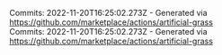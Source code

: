 Commits: 2022-11-20T16:25:02.273Z - Generated via https://github.com/marketplace/actions/artificial-grass
<br>
Commits: 2022-11-20T16:25:02.273Z - Generated via https://github.com/marketplace/actions/artificial-grass
<br>
